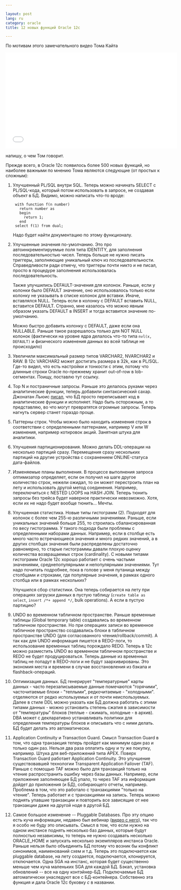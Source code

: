 ```yaml
---

layout: post  
lang: ru  
category: oracle  
title: 12 новых функций Oracle 12c  

---
```


По мотивам этого замечательного видео Тома Кайта

<iframe width="560" height="315" src="//www.youtube.com/embed/ekTTXoHBmWw" frameborder="0" allowfullscreen>
</iframe>

напишу, о чем Том говорит.

Прежде всего, в Oracle 12c появилось более 500 новых функций, но наиболее
важными по мнению Тома являются следующие (от простых к сложным):

1. Улучшенный PL/SQL внутри SQL. Теперь можно начинать SELECT с PL/SQL-кода,
   который потом использовать в запросе, не создавая объект в БД.
   Видимо, можно написать что-то вроде:

        with function f(n number)
          return number as
          begin
            return 1;
          end
        select f(1) from dual;

     Надо будет найти документацию по этому функционалу.


2. Улучшенные значения по-умолчанию. Это про автоинкрементируемые поля типа
IDENTITY, для заполнения последовательностью чисел. Теперь больше не нужно
писать триггеры, заполняющие уникальный ключ из последовательности.
Справедливости ради отмечу, что триггеры почти никто и не писал, просто в
процедуре заполнения использовалась последовательность.

     Также улучшились DEFAULT-значения для колонок. Раньше, если у колонки было
DEFAULT значение, оно использовалось только если колонку не указывать в списке
колонок для вставки. Иначе, вставлялся NULL. Теперь если в колонку с DEFAULT
вставить NULL, вставится DEFAULT. Странно, мне казалось что можно явным образом
указать DEFAULT в INSERT и тогда вставится значение по-умолчанию.

     Можно быстро добавить колонку с DEFAULT, даже если она NULLABLE. Раньше
такое разрешалось только для NOT NULL колонок (фактически на уровне ядра
делалось что-то типа `nvl(x, DEFAULT)` и физического изменения данных во всей
таблице не происходило)

3. Увеличили максимальный размер типов VARCHAR2, NVARCHAR2 и RAW. В 12с VARCHAR2
может достигать размера в 32k, как в PL/SQL. Где-то видел, что есть настройки и
тонкости с этим, потому что длинные строки Oracle по-прежнему хранит out-of-row
в lob-сегментах. Поищу, поставлю тут ссылку.

4. Top N и постраничные запросы. Раньше это делалось руками через аналитические
функции, теперь добавили синтаксический сахар. Джонатан Льюис
[писал](http://jonathanlewis.wordpress.com/2013/07/10/12c-first-n/), что БД
просто переписывает код в аналитические функции и исполняет. Надо быть
осторожным, а то представляю, во что могут превратятся огромные запросы. Теперь
нагнуть сервер станет гораздо проще.

5. Паттерны строк. Чтобы можно было находить изменения строк в соответствии с
определенными паттернами, например V или W изменения, например котировок акций.
Занятная штука для аналитики.

6. Улучшения партиционирования. Можно делать DDL-операции на несколько партиций
сразу. Перемещения сразу нескольких партиций на другие устройства с сохранением
ONLINE-статуса дата-файлов.

7. Изменяемые планы выполнения. В процессе выполнения запроса оптимизатор
определяет, если он получил на шаге другое количество строк, нежели ожидал, то
он может перестроить план на лету и использовать другой метод соединения.
Например, переключиться с NESTED LOOPS на HASH JOIN. Теперь тюнить запросы без
трейса будет наверное практически невозможно. Хотя, если их не надо будет вообще
тюнить... Мечты.

8. Улучшенная статистика. Новые типы гистограмм (2). Подходят для колонок с
более чем 255-ю различными значениями. Раньше, если уникальных значений больше
255, то строилась сбалансированная по весу гистограмма. У такого подхода были
проблемы с определенными наборами данных. Например, если в столбце есть много
часто встречающиеся значения и много редких значений, а в других столбцах
значения были распределены достаточно равномерно, то старые гистограммы давали
плохую оценку количества возвращаемых строк (cardinality). С новыми типами
гистограмм Oracle 12c хорошо работает с очень частыми значениями,
среднепопулярными и непопулярными значениями. Тут надо почитать подробнее, пока
в голове у меня путаница между столбцами и строками, где популярные значения, в
рамках одного столбца или в рамках нескольких?

    Улучшился сбор статистики. Она теперь собирается на лету при операциях
загрузки данных в пустую таблицу (`create table as select`, `insert /*+ append */`,
bulk operations). А если в пустую партицию?


9. UNDO во временном табличном пространстве. Раньше временные таблицы (Global
temporary table) создавались во временном табличном пространстве. Но при
операциях записи во временное табличное пространство создавались блоки в
табличном пространстве UNDO (для согласованного чтения/rollback/commit). А так
как для UNDO информация пишется в REDO-логи, то использование временных таблиц
порождало REDO. Теперь в 12c можно разместить UNDO во временном табличном
пространстве и REDO не будет продуцироваться. Теперь данные из временных таблиц
не попадут в REDO-логи и не будут заархивированы. Это экономия места и времени в
случае восстановления из бэкапа и flashback-операций.

10. Оптимизация данных. БД генерирует "температурные" карты данных - часто
перезаписываемые данные помечаются "горячими", часточитаемые блоки - "теплыми",
редкочитаемые - "холодными". отделяются от редко используемых и от почти
неиспользуемых. Далее в стиле DDL можно указать как БД должна работать с этими
типами данных - можно установить степень сжатия в зависимости от "температуры"
блоков (теплые - сжимать, холодные - в архив). DBA может с декларативно
устанавливать политики для определения температуры блоков и описывать что с ними
делать. БД будет делать это автоматически.

11. Application Continuity и Transaction Guard. Смысл Transaction Guard в том,
что одна транзакция теперь пройдет как минимум один раз и только один раз.
Нельзя два раза оплатить одну и ту же покупку, например. Штука для
веб-приложений типа APEX. Поверх Transaction Guard работает Application
Continuity. Это улучшение существовавшей технологии Transparent Application
Failover (TAF). Раньше с помощью TAF можно было для транзакций только на чтение
распространить ошибку через базы данных. Например, если приложение заполняющее
БД упало, то через TAF эта информация дойдет до приложения (и БД), собирающего
отчеты, например. Проблема в том, что это работало с транзакциями "только на
чтение". Теперь работает и с транзакциями на запись. Теперь можно поднять
упавшие транзакции и повторить все зависящие от нее транзакции даже на другой
ноде в другой БД.

12. Самое большое изменение -- Pluggable Databases. Про эту опцию есть куча
информации, недавно был вебинар ([видео с
него](http://www.youtube.com/watch?v=KKi37EIQ5-8&feature=player_embedded)), так
что я особо не буду это описывать. Смысл в том, что если нужно на одном инстансе
поднять несколько баз данных, которые будут полностью независимы, то теперь не
нужно создавать несколько ORACLE\_HOME и запускать несколько экземпляров инстанса
Oracle. Раньше нельзя было объединить БД потому что возник бы конфликт
синонимов, наименований схем и т.д. Теперь это подключается как pluggable
database, на лету создается, подключается, клонируется, отключается. Одна SGA на
инстанс, которая будет существенно меньше чем куча маленьких SGA для каждой БД.
Бэкап, установка обновлений -- все на одну контэйнер-БД. Подключаемые БД
автоматически унаследуют все с БД-контейнера. Собственно эта функция и дала
Oracle 12с буковку _c_ в названии.










